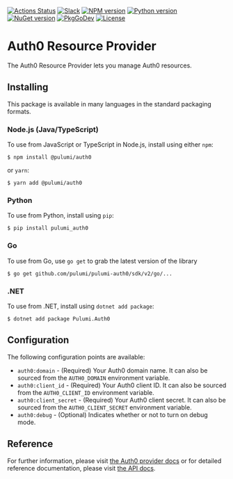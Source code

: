 [![Actions Status](https://github.com/pulumi/pulumi-auth0/workflows/master/badge.svg)](https://github.com/pulumi/pulumi-auth0/actions)
[![Slack](http://www.pulumi.com/images/docs/badges/slack.svg)](https://slack.pulumi.com)
[![NPM version](https://badge.fury.io/js/%40pulumi%2Fauth0.svg)](https://www.npmjs.com/package/@pulumi/auth0)
[![Python version](https://badge.fury.io/py/pulumi-auth0.svg)](https://pypi.org/project/pulumi-auth0)
[![NuGet version](https://badge.fury.io/nu/pulumi.auth0.svg)](https://badge.fury.io/nu/pulumi.auth0)
[![PkgGoDev](https://pkg.go.dev/badge/github.com/pulumi/pulumi-auth0/sdk/v2/go)](https://pkg.go.dev/github.com/pulumi/pulumi-auth0/sdk/v2/go)
[![License](https://img.shields.io/npm/l/%40pulumi%2Fpulumi.svg)](https://github.com/pulumi/pulumi-auth0/blob/master/LICENSE)

# Auth0 Resource Provider

The Auth0 Resource Provider lets you manage Auth0 resources.

## Installing

This package is available in many languages in the standard packaging formats.

### Node.js (Java/TypeScript)

To use from JavaScript or TypeScript in Node.js, install using either `npm`:

    $ npm install @pulumi/auth0

or `yarn`:

    $ yarn add @pulumi/auth0

### Python

To use from Python, install using `pip`:

    $ pip install pulumi_auth0

### Go

To use from Go, use `go get` to grab the latest version of the library

    $ go get github.com/pulumi/pulumi-auth0/sdk/v2/go/...

### .NET

To use from .NET, install using `dotnet add package`:

    $ dotnet add package Pulumi.Auth0

## Configuration

The following configuration points are available:

- `auth0:domain` - (Required) Your Auth0 domain name. It can also be sourced from the `AUTH0_DOMAIN` environment variable.
- `auth0:client_id` - (Required) Your Auth0 client ID. It can also be sourced from the `AUTH0_CLIENT_ID` environment variable.
- `auth0:client_secret` - (Required) Your Auth0 client secret. It can also be sourced from the `AUTH0_CLIENT_SECRET` environment variable.
- `auth0:debug` - (Optional) Indicates whether or not to turn on debug mode.

## Reference

For further information, please visit [the Auth0 provider docs](https://www.pulumi.com/docs/intro/cloud-providers/auth0) or for detailed reference documentation, please visit [the API docs](https://www.pulumi.com/docs/reference/pkg/auth0).
